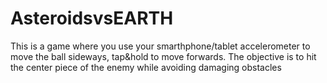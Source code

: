 # AsteroidsvsEARTH

This is a game where you use your smarthphone/tablet accelerometer to move the ball sideways, tap&hold to move forwards.
The objective is to hit the center piece of the enemy while avoiding damaging obstacles
